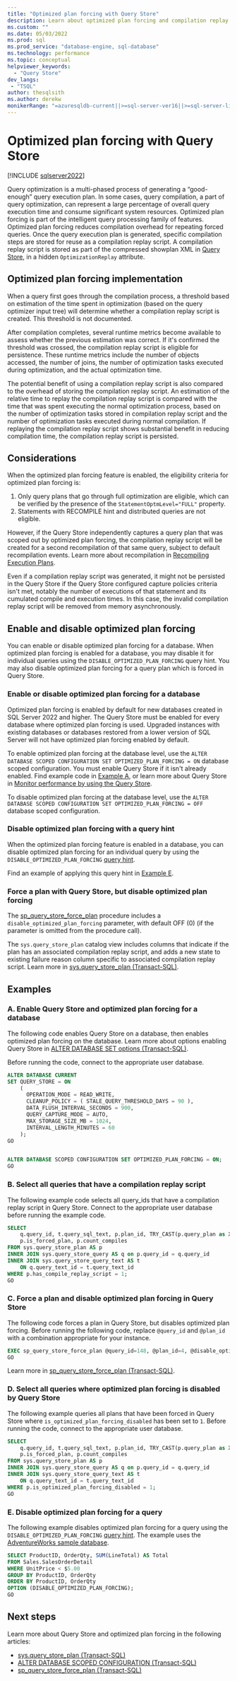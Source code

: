 ```yaml
---
title: "Optimized plan forcing with Query Store"
description: Learn about optimized plan forcing and compilation replay scripts in Query Store.
ms.custom: ""
ms.date: 05/03/2022
ms.prod: sql
ms.prod_service: "database-engine, sql-database"
ms.technology: performance
ms.topic: conceptual
helpviewer_keywords: 
  - "Query Store"
dev_langs:
 - "TSQL"
author: thesqlsith
ms.author: derekw 
monikerRange: "=azuresqldb-current||>=sql-server-ver16||>=sql-server-linux-ver16||=azuresqldb-mi-current"
---
```


# Optimized plan forcing with Query Store

[!INCLUDE [sqlserver2022](../../includes/applies-to-version/sqlserver2022.md)]

Query optimization is a multi-phased process of generating a “good-enough” query execution plan. In some cases, query compilation, a part of query optimization, can represent a large percentage of overall query execution time and consume significant system resources. Optimized plan forcing is part of the intelligent query processing family of features. Optimized plan forcing reduces compilation overhead for repeating forced queries. Once the query execution plan is generated, specific compilation steps are stored for reuse as a compilation replay script. A compilation replay script is stored as part of the compressed showplan XML in [Query Store](monitoring-performance-by-using-the-query-store.md), in a hidden `OptimizationReplay` attribute.

## Optimized plan forcing implementation

When a query first goes through the compilation process, a threshold based on estimation of the time spent in optimization (based on the query optimizer input tree) will determine whether a compilation replay script is created. This threshold is not documented.

After compilation completes, several runtime metrics become available to assess whether the previous estimation was correct. If it's confirmed the threshold was crossed, the compilation replay script is eligible for persistence. These runtime metrics include the number of objects accessed, the number of joins, the number of optimization tasks executed during optimization, and the actual optimization time.

The potential benefit of using a compilation replay script is also compared to the overhead of storing the compilation replay script. An estimation of the relative time to replay the compilation replay script is compared with the time that was spent executing the normal optimization process, based on the number of optimization tasks stored in compilation replay script and the number of optimization tasks executed during normal compilation. If replaying the compilation replay script shows substantial benefit in reducing compilation time, the compilation replay script is persisted.

## Considerations

When the optimized plan forcing feature is enabled, the eligibility criteria for optimized plan forcing is:

1. Only query plans that go through full optimization are eligible, which can be verified by the presence of the `StatementOptmLevel="FULL"` property.
1. Statements with RECOMPILE hint and distributed queries are not eligible.

However, if the Query Store independently captures a query plan that was scoped out by optimized plan forcing, the compilation replay script will be created for a second recompilation of that same query, subject to default recompilation events. Learn more about recompilation in [Recompiling Execution Plans](../query-processing-architecture-guide.md#recompiling-execution-plans).

Even if a compilation replay script was generated, it might not be persisted in the Query Store if the Query Store configured capture policies criteria isn't met, notably the number of executions of that statement and its cumulated compile and execution times. In this case, the invalid compilation replay script will be removed from memory asynchronously.

## Enable and disable optimized plan forcing

You can enable or disable optimized plan forcing for a database. When optimized plan forcing is enabled for a database, you may disable it for individual queries using the `DISABLE_OPTIMIZED_PLAN_FORCING` query hint. You may also disable optimized plan forcing for a query plan which is forced in Query Store.

### Enable or disable optimized plan forcing for a database

Optimized plan forcing is enabled by default for new databases created in SQL Server 2022 and higher. The Query Store must be enabled for every database where optimized plan forcing is used. Upgraded instances with existing databases or databases restored from a lower version of SQL Server will not have optimized plan forcing enabled by default.

To enable optimized plan forcing at the database level, use the `ALTER DATABASE SCOPED CONFIGURATION SET OPTIMIZED_PLAN_FORCING = ON` database scoped configuration. You must enable Query Store if it isn't already enabled. Find example code in [Example A](#a-enable-query-store-and-optimized-plan-forcing-for-a-database), or learn more about Query Store in [Monitor performance by using the Query Store](monitoring-performance-by-using-the-query-store.md).

To disable optimized plan forcing at the database level, use the `ALTER DATABASE SCOPED CONFIGURATION SET OPTIMIZED_PLAN_FORCING = OFF` database scoped configuration.

### Disable optimized plan forcing with a query hint

When the optimized plan forcing feature is enabled in a database, you can disable optimized plan forcing for an individual query by using the `DISABLE_OPTIMIZED_PLAN_FORCING` [query hint](../../t-sql/queries/hints-transact-sql-query.md).

Find an example of applying this query hint in [Example E](#e-disable-optimized-plan-forcing-for-a-query).

### Force a plan with Query Store, but disable optimized plan forcing

The [sp_query_store_force_plan](../system-stored-procedures/sp-query-store-force-plan-transact-sql.md) procedure includes a `disable_optimized_plan_forcing` parameter, with default OFF (0) (if the parameter is omitted from the procedure call).

The `sys.query_store_plan` catalog view includes columns that indicate if the plan has an associated compilation replay script, and adds a new state to existing failure reason column specific to associated compilation replay script. Learn more in [sys.query_store_plan (Transact-SQL)](../system-catalog-views/sys-query-store-plan-transact-sql.md).

## Examples

### A. Enable Query Store and optimized plan forcing for a database

The following code enables Query Store on a database, then enables optimized plan forcing on the database. Learn more about options enabling Query Store in [ALTER DATABASE SET options (Transact-SQL)](../../t-sql/statements/alter-database-transact-sql-set-options.md).

Before running the code, connect to the appropriate user database.

```sql
ALTER DATABASE CURRENT
SET QUERY_STORE = ON
    (
      OPERATION_MODE = READ_WRITE,
      CLEANUP_POLICY = ( STALE_QUERY_THRESHOLD_DAYS = 90 ),
      DATA_FLUSH_INTERVAL_SECONDS = 900,
      QUERY_CAPTURE_MODE = AUTO,
      MAX_STORAGE_SIZE_MB = 1024,
      INTERVAL_LENGTH_MINUTES = 60
    );
GO


ALTER DATABASE SCOPED CONFIGURATION SET OPTIMIZED_PLAN_FORCING = ON;
GO
```

### B. Select all queries that have a compilation replay script

The following example code selects all query_ids that have a compilation replay script in Query Store. Connect to the appropriate user database before running the example code.

```sql
SELECT 
    q.query_id, t.query_sql_text, p.plan_id, TRY_CAST(p.query_plan as XML) as query_plan, 
    p.is_forced_plan, p.count_compiles
FROM sys.query_store_plan AS p
INNER JOIN sys.query_store_query AS q on p.query_id = q.query_id
INNER JOIN sys.query_store_query_text AS t
    ON q.query_text_id = t.query_text_id
WHERE p.has_compile_replay_script = 1;
GO
```

### C. Force a plan and disable optimized plan forcing in Query Store

The following code forces a plan in Query Store, but disables optimized plan forcing. Before running the following code, replace `@query_id` and `@plan_id` with a combination appropriate for your instance. 

```sql
EXEC sp_query_store_force_plan @query_id=148, @plan_id=4, @disable_optimized_plan_forcing=1;
GO
```

Learn more in [sp_query_store_force_plan (Transact-SQL)](../system-stored-procedures/sp-query-store-force-plan-transact-sql.md).

### D. Select all queries where optimized plan forcing is disabled by Query Store

The following example queries all plans that have been forced in Query Store where `is_optimized_plan_forcing_disabled` has been set to `1`. Before running the code, connect to the appropriate user database.

```sql
SELECT 
    q.query_id, t.query_sql_text, p.plan_id, TRY_CAST(p.query_plan as XML) as query_plan, 
    p.is_forced_plan, p.count_compiles
FROM sys.query_store_plan AS p
INNER JOIN sys.query_store_query AS q on p.query_id = q.query_id
INNER JOIN sys.query_store_query_text AS t
    ON q.query_text_id = t.query_text_id
WHERE p.is_optimized_plan_forcing_disabled = 1;
GO
```

### E. Disable optimized plan forcing for a query

The following example disables optimized plan forcing for a query using the `DISABLE_OPTIMIZED_PLAN_FORCING` [query hint](../../t-sql/queries/hints-transact-sql-query.md). The example uses the [AdventureWorks sample database](../../samples/adventureworks-install-configure.md).

```sql
SELECT ProductID, OrderQty, SUM(LineTotal) AS Total  
FROM Sales.SalesOrderDetail  
WHERE UnitPrice < $5.00  
GROUP BY ProductID, OrderQty  
ORDER BY ProductID, OrderQty  
OPTION (DISABLE_OPTIMIZED_PLAN_FORCING);
GO 
```

## Next steps

Learn more about Query Store and optimized plan forcing in the following articles:

- [sys.query_store_plan (Transact-SQL)](../system-catalog-views/sys-query-store-plan-transact-sql.md)
- [ALTER DATABASE SCOPED CONFIGURATION (Transact-SQL)](../../t-sql/statements/alter-database-scoped-configuration-transact-sql.md)
- [sp_query_store_force_plan (Transact-SQL)](../system-stored-procedures/sp-query-store-force-plan-transact-sql.md)
